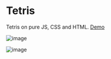 # Tetris
Tetris on pure JS, CSS and HTML. [Demo](https://clck.ru/33aGkW)

![image](https://user-images.githubusercontent.com/71726365/219897543-cf719a94-7a18-4ccc-9a72-a81077be19b9.png)

![image](https://user-images.githubusercontent.com/71726365/219898271-2865c553-2416-4c51-ae9d-3c9f69f36c70.png)
